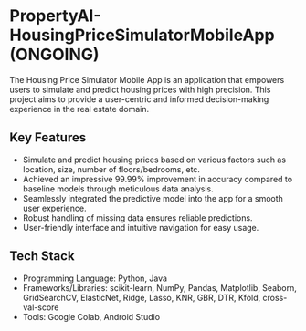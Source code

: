 # PropertyAI-HousingPriceSimulatorMobileApp (ONGOING)

The Housing Price Simulator Mobile App is an application that empowers users to simulate and predict housing prices with high precision. This project aims to provide a user-centric and informed decision-making experience in the real estate domain.

## Key Features

- Simulate and predict housing prices based on various factors such as location, size, number of floors/bedrooms, etc.
- Achieved an impressive 99.99% improvement in accuracy compared to baseline models through meticulous data analysis.
- Seamlessly integrated the predictive model into the app for a smooth user experience.
- Robust handling of missing data ensures reliable predictions.
- User-friendly interface and intuitive navigation for easy usage.

## Tech Stack

- Programming Language: Python, Java
- Frameworks/Libraries: scikit-learn, NumPy, Pandas, Matplotlib, Seaborn, GridSearchCV, ElasticNet, Ridge, Lasso, KNR, GBR, DTR, Kfold, cross-val-score
- Tools: Google Colab, Android Studio


